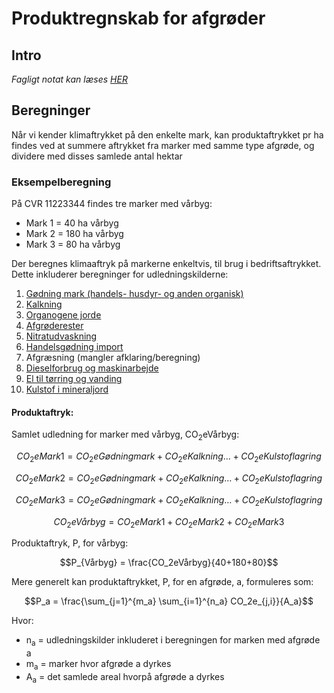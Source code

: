 # **Produktregnskab for afgrøder**

## **Intro**
_Fagligt notat kan læses [HER](https://seges.sharepoint.com/sites/GreenAction/Delte%20dokumenter/General/Produktregnearks/skh20220215_Datagrundlag_klimaregnskab_planteprodukter.docx?web=1)_

## **Beregninger**

Når vi kender klimaftrykket på den enkelte mark, kan produktaftrykket pr ha findes ved at summere aftrykket fra marker med samme type afgrøde, og dividere med disses samlede antal hektar

### **Eksempelberegning**

På CVR 11223344 findes tre marker med vårbyg:

* Mark 1 = 40 ha vårbyg
* Mark 2 = 180 ha vårbyg
* Mark 3 = 80 ha vårbyg

Der beregnes klimaaftryk på markerne enkeltvis, til brug i bedriftsaftrykket. Dette inkluderer beregninger for udledningskilderne:

1. [Gødning mark (handels- husdyr- og anden organisk)](https://github.com/segesdk/ESGT_formler/blob/main/Marker/G%C3%B8dning_og_nitrifikationsh%C3%A6mmer.ipynb)
2. [Kalkning](https://github.com/segesdk/ESGT_formler/blob/main/Marker/Kalkning.ipynb)
3. [Organogene jorde](https://github.com/segesdk/ESGT_formler/blob/main/Marker/Organogene_jorde.ipynb)
4. [Afgrøderester](https://github.com/segesdk/ESGT_formler/blob/main/Marker/Afgr%C3%B8derester.ipynb)
5. [Nitratudvaskning](https://github.com/segesdk/ESGT_formler/blob/main/Marker/Nitratudvaskning.ipynb)
6. [Handelsgødning import](https://github.com/segesdk/ESGT_formler/blob/main/import/handelsg%C3%B8dning.md)
7. Afgræsning (mangler afklaring/beregning)
8. [Dieselforbrug og maskinarbejde](https://github.com/segesdk/ESGT_formler/blob/main/import/Diesel.md)
9. [El til tørring og vanding](https://github.com/segesdk/ESGT_formler/blob/main/import/el.md)
10. [Kulstof i mineraljord](https://github.com/segesdk/ESGT_formler/blob/main/Marker/Kulstof.md)

#### **Produktaftryk:**

Samlet udledning for marker med vårbyg, CO<sub>2</sub>eVårbyg:

$$CO_2eMark1 = CO_2eGødning mark + CO_2eKalkning \dots + CO_2eKulstoflagring $$

$$CO_2eMark2 = CO_2eGødning mark + CO_2eKalkning \dots + CO_2eKulstoflagring $$

$$CO_2eMark3 = CO_2eGødning mark + CO_2eKalkning \dots + CO_2eKulstoflagring $$

$$CO_2eVårbyg = CO_2eMark1 + CO_2eMark2 + CO_2eMark3 $$

Produktaftryk, P, for vårbyg:

$$P_{Vårbyg} = \frac{CO_2eVårbyg}{40+180+80}$$

Mere generelt kan produktaftrykket, P, for en afgrøde, a, formuleres som:

$$P_a = \frac{\sum_{j=1}^{m_a} \sum_{i=1}^{n_a} CO_2e_{j,i}}{A_a}$$

Hvor: 

* n<sub>a</sub> = udledningskilder inkluderet i beregningen for marken med afgrøde a
* m<sub>a</sub> = marker hvor afgrøde a dyrkes
* A<sub>a</sub> = det samlede areal hvorpå afgrøde a dyrkes







